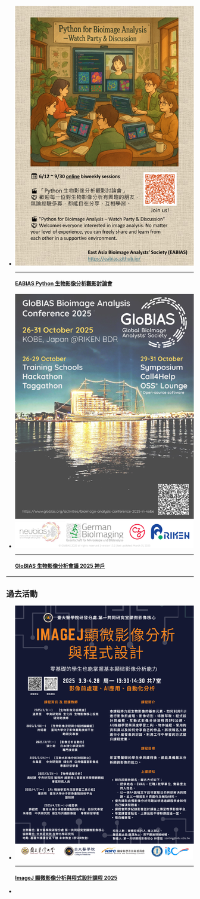 <div class="grid cards" markdown>

-   __[![EABIAS Python 生物影像分析觀影討論會](images/EABIAS_Watch_Party_2025.jpg)](https://docs.google.com/document/d/14mRHf7DGSZsFjaJhhjdbVZDhxe5GPa-8wV1EXQE5PuI/edit?usp=sharing)__

    ---

    #### [EABIAS Python 生物影像分析觀影討論會](https://docs.google.com/document/d/14mRHf7DGSZsFjaJhhjdbVZDhxe5GPa-8wV1EXQE5PuI/edit?usp=sharing)


-   __[![GloBIAS 2025 神戶](images/GloBIAS2025_advertising-poster_v1p32.jpg)](https://www.globias.org/activities/bioimage-analysis-conference-2025-in-kobe)__

    ---

    #### [GloBIAS 生物影像分析會議 2025 神戶](https://www.globias.org/activities/bioimage-analysis-conference-2025-in-kobe)

</div>

---

## 過去活動

<div class="grid cards" markdown>

-   __[![ImageJ 課程 2025 台北](images/2025_EABIAS_workshop_poster.png)](https://github.com/EABIAS/2025-ImageJ-Micro-Image-Analysis-and-Programming_Taipei)__

    ---

    #### [ImageJ 顯微影像分析與程式設計課程 2025](https://github.com/EABIAS/2025-ImageJ-Micro-Image-Analysis-and-Programming_Taipei)
    
-   <!-- 為了讓排版一致，您可以在這裡新增一個空的卡片，或者放入另一個過去的活動 -->
    &nbsp; 

</div>